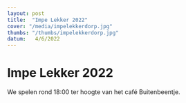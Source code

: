 ```yaml
---
layout: post
title:  "Impe Lekker 2022"
cover: "/media/impelekkerdorp.jpg"
thumbs: "/thumbs/impelekkerdorp.jpg"
datum:   4/6/2022
---
```


# Impe Lekker 2022

We spelen rond 18:00 ter hoogte van het café Buitenbeentje.
